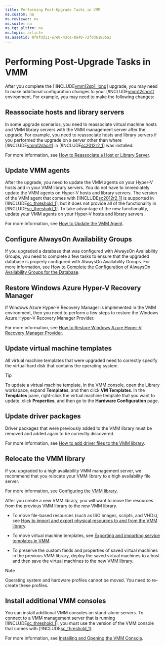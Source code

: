 ```yaml
---
title: Performing Post-Upgrade Tasks in VMM
ms.custom: na
ms.reviewer: na
ms.suite: na
ms.tgt_pltfrm: na
ms.topic: article
ms.assetid: 0f9fdd11-e7e0-43ce-8a40-72fdd61805a3
---
```

# Performing Post-Upgrade Tasks in VMM
After you complete the [!INCLUDE[vmm12sp1_long](Token/vmm12sp1_long_md.md)] upgrade, you may need to make additional configuration changes to your [!INCLUDE[vmm12short](Token/vmm12short_md.md)] environment. For example, you may need to make the following changes:

## <a name="BKMK_Library"></a>Reassociate hosts and library servers
In some upgrade scenarios, you need to reassociate virtual machine hosts and VMM library servers with the VMM management server after the upgrade. For example, you need to reassociate hosts and library servers if you performed the upgrade on a server other than where [!INCLUDE[vmm12short](Token/vmm12short_md.md)] in [!INCLUDE[sc2012r2_1](Token/sc2012r2_1_md.md)] was installed.

For more information, see [How to Reassociate a Host or Library Server](How-to-Reassociate-a-Host-or-Library-Server.md).

## <a name="BKMK_Agents"></a>Update VMM agents
After the upgrade, you need to update the VMM agents on your Hyper\-V hosts and in your VMM library servers. You do not have to immediately update the VMM agents on Hyper\-V hosts and library servers. The version of the VMM agent that comes with [!INCLUDE[sc2012r2_1](Token/sc2012r2_1_md.md)] is supported in [!INCLUDE[sc_threshold_1](Token/sc_threshold_1_md.md)], but it does not provide all of the functionality in [!INCLUDE[sc_threshold_1](Token/sc_threshold_1_md.md)]. To take advantage of the new functionality, update your VMM agents on your Hyper\-V hosts and library servers.

For more information, see [How to Update the VMM Agent](How-to-Update-the-VMM-Agent.md).

## Configure AlwaysOn Availability Groups
If you upgraded a database that was configured with AlwaysOn Availability Groups, you need to complete a few tasks to ensure that the upgraded database is properly configured with AlwaysOn Availability Groups. For more information, see [How to Complete the Configuration of AlwaysOn Availability Groups for the Database](How-to-Complete-the-Configuration-of-AlwaysOn-Availability-Groups-for-the-Database.md).

## Restore Windows Azure Hyper\-V Recovery Manager
If Windows Azure Hyper\-V Recovery Manager is implemented in the VMM environment, then you need to perform a few steps to restore the Windows Azure Hyper\-V Recovery Manager Provider.

For more information, see [How to Restore Windows Azure Hyper-V Recovery Manager Provider](How-to-Restore-Windows-Azure-Hyper-V-Recovery-Manager-Provider.md).

## <a name="BKMK_Templates"></a>Update virtual machine templates
All virtual machine templates that were upgraded need to correctly specify the virtual hard disk that contains the operating system.

> [!TIP]
> To update a virtual machine template, in the VMM console, open the Library workspace, expand **Templates**, and then click **VM Templates**. In the **Templates** pane, right\-click the virtual machine template that you want to update, click **Properties**, and then go to the **Hardware Configuration** page.

## <a name="BKMK_Drivers"></a>Update driver packages
Driver packages that were previously added to the VMM library must be removed and added again to be correctly discovered.

For more information, see [How to add driver files to the VMM library](How-to-add-driver-files-to-the-VMM-library.md).

## <a name="BKMK_ConfigVMMLibrary"></a>Relocate the VMM library
If you upgraded to a high availability VMM management server, we recommend that you relocate your VMM library to a high availability file server.

For more information, see [Configuring the VMM library](Configuring-the-VMM-library.md).

After you create a new VMM library, you will want to move the resources from the previous VMM library to the new VMM library.

-   To move file\-based resources \(such as ISO images, scripts, and VHDs\), see [How to import and export physical resources to and from the VMM library](How-to-import-and-export-physical-resources-to-and-from-the-VMM-library.md).

-   To move virtual machine templates, see [Exporting and importing service templates in VMM](Exporting-and-importing-service-templates-in-VMM.md).

-   To preserve the custom fields and properties of saved virtual machines in the previous VMM library, deploy the saved virtual machines to a host and then save the virtual machines to the new VMM library.

> [!NOTE]
> Operating system and hardware profiles cannot be moved. You need to re\-create these profiles.

## <a name="BKMK_Additional"></a>Install additional VMM consoles
You can install additional VMM consoles on stand\-alone servers. To connect to a VMM management server that is running [!INCLUDE[sc_threshold_1](Token/sc_threshold_1_md.md)], you must use the version of the VMM console that comes with [!INCLUDE[sc_threshold_1](Token/sc_threshold_1_md.md)].

For more information, see [Installing and Opening the VMM Console](Installing-and-Opening-the-VMM-Console.md).


